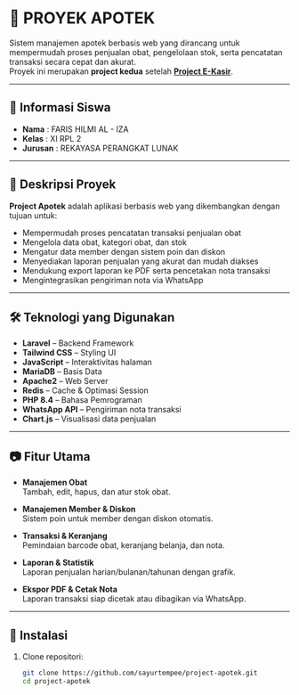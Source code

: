 # 💊 PROYEK APOTEK

Sistem manajemen apotek berbasis web yang dirancang untuk mempermudah proses penjualan obat, pengelolaan stok, serta pencatatan transaksi secara cepat dan akurat.  
Proyek ini merupakan **project kedua** setelah **[Project E-Kasir](https://github.com/sayurtempee/project-e-kasir)**.

---

## 📌 Informasi Siswa

-   **Nama** : FARIS HILMI AL - IZA
-   **Kelas** : XI RPL 2
-   **Jurusan** : REKAYASA PERANGKAT LUNAK

---

## 🎯 Deskripsi Proyek

**Project Apotek** adalah aplikasi berbasis web yang dikembangkan dengan tujuan untuk:

-   Mempermudah proses pencatatan transaksi penjualan obat
-   Mengelola data obat, kategori obat, dan stok
-   Mengatur data member dengan sistem poin dan diskon
-   Menyediakan laporan penjualan yang akurat dan mudah diakses
-   Mendukung export laporan ke PDF serta pencetakan nota transaksi
-   Mengintegrasikan pengiriman nota via WhatsApp

---

## 🛠️ Teknologi yang Digunakan

-   **Laravel** – Backend Framework
-   **Tailwind CSS** – Styling UI
-   **JavaScript** – Interaktivitas halaman
-   **MariaDB** – Basis Data
-   **Apache2** – Web Server
-   **Redis** – Cache & Optimasi Session
-   **PHP 8.4** – Bahasa Pemrograman
-   **WhatsApp API** – Pengiriman nota transaksi
-   **Chart.js** – Visualisasi data penjualan

---

## 📷 Fitur Utama

-   **Manajemen Obat**  
    Tambah, edit, hapus, dan atur stok obat.
-   **Manajemen Member & Diskon**  
    Sistem poin untuk member dengan diskon otomatis.

-   **Transaksi & Keranjang**  
    Pemindaian barcode obat, keranjang belanja, dan nota.

-   **Laporan & Statistik**  
    Laporan penjualan harian/bulanan/tahunan dengan grafik.

-   **Ekspor PDF & Cetak Nota**  
    Laporan transaksi siap dicetak atau dibagikan via WhatsApp.

---

## 🚀 Instalasi

1. Clone repositori:
    ```bash
    git clone https://github.com/sayurtempee/project-apotek.git
    cd project-apotek
    ```
